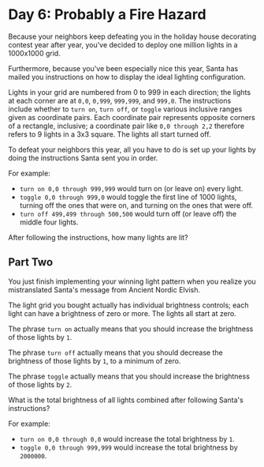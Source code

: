 # Day 6: Probably a Fire Hazard

Because your neighbors keep defeating you in the holiday house decorating contest year after year, you've decided to deploy one million lights in a 1000x1000 grid.

Furthermore, because you've been especially nice this year, Santa has mailed you instructions on how to display the ideal lighting configuration.

Lights in your grid are numbered from 0 to 999 in each direction; the lights at each corner are at `0,0`, `0,999`, `999,999`, and `999,0`. The instructions include whether to `turn on`, `turn off`, or `toggle` various inclusive ranges given as coordinate pairs. Each coordinate pair represents opposite corners of a rectangle, inclusive; a coordinate pair like `0,0 through 2,2` therefore refers to 9 lights in a 3x3 square. The lights all start turned off.

To defeat your neighbors this year, all you have to do is set up your lights by doing the instructions Santa sent you in order.

For example:

- `turn on 0,0 through 999,999` would turn on (or leave on) every light.
- `toggle 0,0 through 999,0` would toggle the first line of 1000 lights, turning off the ones that were on, and turning on the ones that were off.
- `turn off 499,499 through 500,500` would turn off (or leave off) the middle four lights.

After following the instructions, how many lights are lit?

## Part Two

You just finish implementing your winning light pattern when you realize you mistranslated Santa's message from Ancient Nordic Elvish.

The light grid you bought actually has individual brightness controls; each light can have a brightness of zero or more. The lights all start at zero.

The phrase `turn on` actually means that you should increase the brightness of those lights by `1`.

The phrase `turn off` actually means that you should decrease the brightness of those lights by `1`, to a minimum of zero.

The phrase `toggle` actually means that you should increase the brightness of those lights by `2`.

What is the total brightness of all lights combined after following Santa's instructions?

For example:

- `turn on 0,0 through 0,0` would increase the total brightness by `1`.
- `toggle 0,0 through 999,999` would increase the total brightness by `2000000`.

